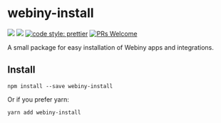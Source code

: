 # webiny-install
[![](https://img.shields.io/npm/dw/webiny-install.svg)](https://www.npmjs.com/package/webiny-install) 
[![](https://img.shields.io/npm/v/webiny-install.svg)](https://www.npmjs.com/package/webiny-install)
[![code style: prettier](https://img.shields.io/badge/code_style-prettier-ff69b4.svg?style=flat-square)](https://github.com/prettier/prettier)
[![PRs Welcome](https://img.shields.io/badge/PRs-welcome-brightgreen.svg?style=flat-square)](http://makeapullrequest.com)

A small package for easy installation of Webiny apps and integrations.

## Install
```
npm install --save webiny-install
```

Or if you prefer yarn: 
```
yarn add webiny-install
```